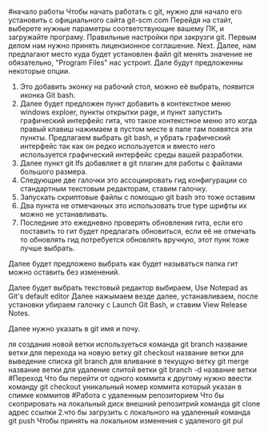 #начало работы
Чтобы начать работать с git, нужно для начало его установить с официального сайта git-scm.com
Перейдя на стайт, выберете нужные параметры соответствующие вашему ПК, и загружайте програму.
Правильные настройки при закрузги git.
Первым делом нам нужно принять лицензионное соглашение. Next.
Далее, нам предлагают место куда будет установлен файл git менять значение не обязательно, "Program Files" нас устроит.
Дале будут предложенны некоторые опции.
1. Это добавить эконку на рабочий стол, можно её выбрать, появится иконка Git bash.
2. Далее будет предложен пункт добавить в контекстное меню windows exploer, пункты открытки page, и пункт запустить графический интерфейс гита, что такое контекстное меню это когда правый клавиш нажимаем в пустом месте в папе там появятся эти пункты.
Предлагаем выбрать git bash, и убрать графический интерфейс так как он редко используется и вместо него используется графический интерфейс среды вашей разработки.
3. Далее пункт git lfs добавляет в git плагин для работы с файлами большого размера.
4. Следующие две галочки это ассоциировать гид конфигурации со стандартным текстовым редакторам, ставим галочку.
5. Запускать скриптовые файлы с помощью git bash это тоже оставим 
6. Два пункта не отмечанных это использовать true type шрифты их можно не устанавливать.
7. Последние это ежедневно проверять обновления гита, если его поставить то гит будет предлагать обновиться, если её не отмечать то обновлять гид потребуется обновлять вручную, этот пунк тоже лучше выбрать.

Далее будет предложено выбрать как будет называться папка гит можно оставить без изменений.

Далее будет выбрать текстовый редактор выбираем, Use Notepad as Git's default editor
Далее нажымаем везде далее, устанавливаем, после установки убираем галочку с Launch Git Bash, и ставим View Release Notes.

Далее нужно указать в git имя и почу.

ля создания новой ветки используеться команда git branch название ветки
для перехода на новую ветку git checkout название ветки
для выведение списка git branch
для вливание в текущую ветку git merge название ветки
для удаление слитой ветки git branch -d название ветки #Переход
Что бы перейти от одного коммита к другому нужно ввести команду git checkout уникальный номер коммита который указан в спимке коммитов #Работа с удаленным репозиторием
Что бы скоприровать на локальный диск внешний репозитрий команда git clone адрес ссылки 2.что бы загрузить с локального на удаленный команда git push
Чтобы принять на локальном изменения с удаленого git pul
